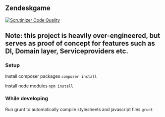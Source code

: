 ## Zendeskgame

[![Scrutinizer Code Quality](https://scrutinizer-ci.com/g/michielrensen/zendeskgame/badges/quality-score.png?b=master)](https://scrutinizer-ci.com/g/michielrensen/zendeskgame/?branch=master)

## Note: this project is heavily over-engineered, but serves as proof of concept for features such as DI, Domain layer, Serviceproviders etc.

### Setup

Install composer packages
```composer install```

Install node modules
```npm install```

### While developing

Run grunt to automatically compile stylesheets and javascript files `grunt`

